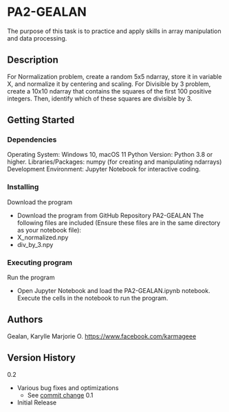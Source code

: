# PA2-GEALAN

The purpose of this task is to practice and apply skills in array manipulation and data processing.

## Description

For Normalization problem, create a random 5x5 ndarray, store it in variable X, and normalize it by centering and scaling. For Divisible by 3 problem, create a 10x10 ndarray that contains the squares of the first 100 positive integers. Then, identify which of these squares are divisible by 3.

## Getting Started

### Dependencies

Operating System: Windows 10, macOS 11
Python Version: Python 3.8 or higher.
Libraries/Packages: numpy (for creating and manipulating ndarrays)
Development Environment: Jupyter Notebook for interactive coding.

### Installing

Download the program
- Download the program from GitHub Repository PA2-GEALAN
The following files are included (Ensure these files are in the same directory as your notebook file):
- X_normalized.npy
- div_by_3.npy

### Executing program

Run the program
- Open Jupyter Notebook and load the PA2-GEALAN.ipynb notebook. Execute the cells in the notebook to run the program.

## Authors

Gealan, Karylle Marjorie O.
https://www.facebook.com/karmageee

## Version History

0.2
- Various bug fixes and optimizations
    * See [commit change]()
0.1
- Initial Release
